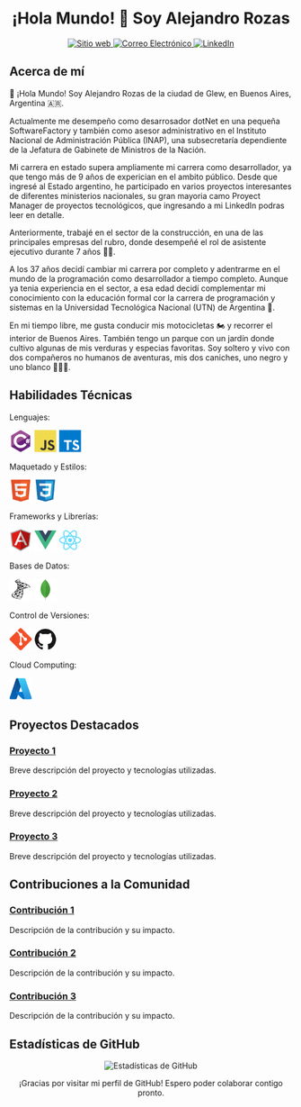 <!-- Cabecera -->
<h1 align="center">¡Hola Mundo! 👋 Soy Alejandro Rozas</h1>
<p align="center">
  <a href="https://www.rozas.com.ar">
    <img src="https://img.shields.io/badge/-Sitio%20web-blue" alt="Sitio web">
  </a>
  <a href="mailto:alejandro.rozas@gmail.com">
    <img src="https://img.shields.io/badge/-Correo%20Electr%C3%B3nico-red" alt="Correo Electrónico">
  </a>
  <a href="https://www.linkedin.com/in/arozas">
    <img src="https://img.shields.io/badge/-LinkedIn-blue" alt="LinkedIn">
  </a>
</p>

<!-- Acerca de mí -->
## Acerca de mí

👋 ¡Hola Mundo! Soy Alejandro Rozas de la ciudad de Glew, en Buenos Aires, Argentina 🇦🇷.

Actualmente me desempeño como desarrosador dotNet en una pequeña SoftwareFactory y también como asesor administrativo en el Instituto Nacional de Administración Pública (INAP), una subsecretaría dependiente de la Jefatura de Gabinete de Ministros de la Nación. 

Mi carrera en estado supera ampliamente mi carrera como desarrollador, ya que tengo más de 9 años de experician en el ambito público. Desde que ingresé al Estado argentino, he participado en varios proyectos interesantes de diferentes ministerios nacionales, su gran mayoria camo Proyect Manager de proyectos tecnológicos, que ingresando a mi LinkedIn podras leer en detalle.

Anteriormente, trabajé en el sector de la construcción, en una de las principales empresas del rubro, donde desempeñé el rol de asistente ejecutivo durante 7 años 👨‍💼.

A los 37 años decidí cambiar mi carrera por completo y adentrarme en el mundo de la programación como desarrollador a tiempo completo. Aunque ya tenia experiencia en el sector, a esa edad decidí complementar mi conocimiento con la educación formal cor la carrera de programación y sistemas en la Universidad Tecnológica Nacional (UTN) de Argentina 🌱.

En mi tiempo libre, me gusta conducir mis motocicletas 🏍️ y recorrer el interior de Buenos Aires. También tengo un parque con un jardín donde cultivo algunas de mis verduras y especias favoritas. Soy soltero y vivo con dos compañeros no humanos de aventuras, mis dos caniches, uno negro y uno blanco 🐺🐻‍❄️.

<!-- Habilidades -->
## Habilidades Técnicas

Lenguajes:

<code><img height="40" src="https://github.com/devicons/devicon/blob/master/icons/csharp/csharp-original.svg" alt="C#"></code>
<code><img height="40" src="https://raw.githubusercontent.com/devicons/devicon/master/icons/javascript/javascript-original.svg" alt="JavaScript"></code>
<code><img height="40" src="https://github.com/devicons/devicon/blob/master/icons/typescript/typescript-original.svg" alt="Typescript"></code>

Maquetado y Estilos:

<code><img height="40" src="https://github.com/devicons/devicon/blob/master/icons/html5/html5-original.svg" alt="HTML5"></code>
<code><img height="40" src="https://github.com/devicons/devicon/blob/master/icons/css3/css3-original.svg" alt="CSS3"></code>

Frameworks y Librerías:

<code><img height="40" src="https://github.com/devicons/devicon/blob/master/icons/angularjs/angularjs-original.svg" alt="Angular"></code>
<code><img height="40" src="https://github.com/devicons/devicon/blob/master/icons/vuejs/vuejs-original.svg" alt="VueJs"></code>
<code><img height="40" src="https://raw.githubusercontent.com/devicons/devicon/master/icons/react/react-original.svg" alt="React"></code>

Bases de Datos:

<code><img height="40" src="https://github.com/devicons/devicon/blob/master/icons/microsoftsqlserver/microsoftsqlserver-plain.svg" alt="SQL Server"></code>
<code><img height="40" src="https://raw.githubusercontent.com/devicons/devicon/master/icons/mongodb/mongodb-original.svg" alt="MongoDB"></code>

Control de Versiones:

<code><img height="40" src="https://raw.githubusercontent.com/devicons/devicon/master/icons/git/git-original.svg" alt="Git"></code>
<code><img height="40" src="https://raw.githubusercontent.com/devicons/devicon/master/icons/github/github-original.svg" alt="GitHub"></code>

Cloud Computing:

<code><img height="40" src="https://raw.githubusercontent.com/devicons/devicon/master/icons/azure/azure-original.svg" alt="Azure"></code>

<!-- Proyectos Destacados -->
## Proyectos Destacados

### [Proyecto 1](enlace_al_proyecto_1)

Breve descripción del proyecto y tecnologías utilizadas.

### [Proyecto 2](enlace_al_proyecto_2)

Breve descripción del proyecto y tecnologías utilizadas.

### [Proyecto 3](enlace_al_proyecto_3)

Breve descripción del proyecto y tecnologías utilizadas.

<!-- Contribuciones a la Comunidad -->
## Contribuciones a la Comunidad

### [Contribución 1](enlace_a_la_contribucion_1)

Descripción de la contribución y su impacto.

### [Contribución 2](enlace_a_la_contribucion_2)

Descripción de la contribución y su impacto.

### [Contribución 3](enlace_a_la_contribucion_3)

Descripción de la contribución y su impacto.

<!-- Estadísticas de GitHub -->
## Estadísticas de GitHub

<p align="center">
  <img src="https://github-readme-stats.vercel.app/api?username=arozas&show_icons=true&theme=dark" alt="Estadísticas de GitHub" />
</p>

<!-- Pie de página -->
<p align="center">¡Gracias por visitar mi perfil de GitHub! Espero poder colaborar contigo pronto.</p>


<!---
arozas/arozas is a ✨ special ✨ repository because its `README.md` (this file) appears on your GitHub profile.
You can click the Preview link to take a look at your changes.
--->
